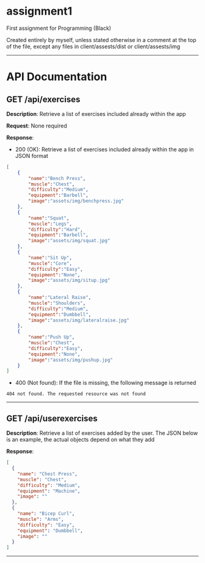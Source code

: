 # assignment1
 First assignment for Programming (Black)

Created entirely by myself, unless stated otherwise in a comment at the top of the file, except any files in client/assests/dist or client/assests/img

---

# API Documentation

## GET /api/exercises

**Description**: Retrieve a list of exercises included already within the app

**Request**: None required

**Response**:
* 200 (OK): Retrieve a list of exercises included already within the app in JSON format
```json
[
    {
        "name":"Bench Press",
        "muscle":"Chest",
        "difficulty":"Medium",
        "equipment":"Barbell",
        "image":"assets/img/benchpress.jpg"
    },
    {
        "name":"Squat",
        "muscle":"Legs",
        "difficulty":"Hard",
        "equipment":"Barbell",
        "image":"assets/img/squat.jpg"
    },
    {
        "name":"Sit Up",
        "muscle":"Core",
        "difficulty":"Easy",
        "equipment":"None",
        "image":"assets/img/situp.jpg"
    },
    {
        "name":"Lateral Raise",
        "muscle":"Shoulders",
        "difficulty":"Medium",
        "equipment":"Dumbbell",
        "image":"assets/img/lateralraise.jpg"
    },
    {
        "name":"Push Up",
        "muscle":"Chest",
        "difficulty":"Easy",
        "equipment":"None",
        "image":"assets/img/pushup.jpg"
    }
]
```

* 400 (Not found): If the file is missing, the following message is returned
```text
404 not found. The requested resource was not found
```

---

## GET /api/userexercises

**Description**: Retrieve a list of exercises added by the user. The JSON below is an example, the actual objects depend on what they add

**Response**:
```json
[
  {
    "name": "Chest Press",
    "muscle": "Chest",
    "difficulty": "Medium",
    "equipment": "Machine",
    "image": ""
  },
  {
    "name": "Bicep Curl",
    "muscle": "Arms",
    "difficulty": "Easy",
    "equipment": "Dumbbell",
    "image": ""
  }
]
```

---

